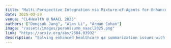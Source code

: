 ```yaml
---
title: "Multi-Perspective Integration via Mixture-of-Agents for Enhanced Healthcare QA Summarization"
date: 2025-03-29
venue: "CL4Health @ NAACL 2025"
authors: ["Dongsuk Jang", "Alan Li", "Arman Cohan"]
image: "/assets/images/peranssumm_naacl2025.png"
link: "https://arxiv.org/abs/2504.03932"
description: "Solving enhanced healthcare qa summarization issues with MoA and some other approaches."
---
```

